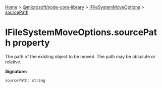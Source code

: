 [Home](./index) &gt; [@microsoft/node-core-library](./node-core-library.md) &gt; [IFileSystemMoveOptions](./node-core-library.ifilesystemmoveoptions.md) &gt; [sourcePath](./node-core-library.ifilesystemmoveoptions.sourcepath.md)

# IFileSystemMoveOptions.sourcePath property

The path of the existing object to be moved. The path may be absolute or relative.

**Signature:**
```javascript
sourcePath: string
```
